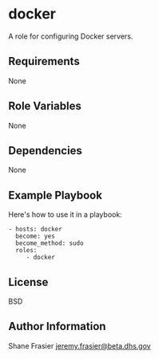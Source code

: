 docker
======

A role for configuring Docker servers.

Requirements
------------

None

Role Variables
--------------

None

Dependencies
------------

None

Example Playbook
----------------

Here's how to use it in a playbook:

    - hosts: docker
      become: yes
      become_method: sudo
      roles:
         - docker

License
-------

BSD

Author Information
------------------

Shane Frasier <jeremy.frasier@beta.dhs.gov>
